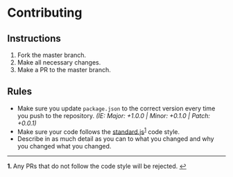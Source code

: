 # Contributing

## Instructions

1.  Fork the master branch.
2.  Make all necessary changes.
3.  Make a PR to the master branch.

## Rules

-   Make sure you update `package.json` to the correct version every time you push to the repository. _(IE: Major: +1.0.0 | Minor: +0.1.0 | Patch: +0.0.1)_
-   Make sure your code follows the [standard.js](http://standardjs.com)<sup id="standard-js1">[1](#standard-js2)</sup> code style.
-   Describe in as much detail as you can to what you changed and why you changed what you changed.

* * *

<b id="standard-js2">1. </b>Any PRs that do not follow the code style will be rejected. [↩](#standard-js1)
